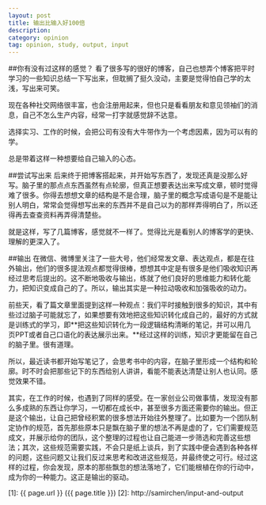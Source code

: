 ```yaml
---
layout: post
title: 输出比输入好100倍
description:
category: opinion
tag: opinion, study, output, input
---
```


##你有没有过这样的感觉？
看了很多写的很好的博客，自己也想弄个博客把平时学习的一些知识总结一下写出来，但耽搁了挺久没动，主要是觉得怕自己学的太浅，写出来可笑。

现在各种社交网络很丰富，也会注册用起来，但也只是看看朋友和意见领袖们的消息，自己不怎么生产内容，经常一打字就感觉辞不达意。

选择实习、工作的时候，会把公司有没有大牛带作为一个考虑因素，因为可以有的学。

总是带着这样一种想要给自己输入的心态。

##尝试写出来
后来终于把博客搭起来，并开始写东西了，发现还真是没那么好写。脑子里的那点点东西虽然有点轮廓，但真正想要表达出来写成文章，顿时觉得难了很多。你得去想想文章的结构是不是合理，脑子里的概念写成语句是不是能让别人明白，常常会觉得想写出来的东西并不是自己以为的那样弄得明白了，所以还得再去查查资料再弄得清楚些。

就是这样，写了几篇博客，感觉就不一样了。觉得比光是看别人的博客学的更快、理解的更深入了。


##输出
在微信、微博里关注了一些大号，他们经常发文章、表达观点，都是在往外输出，他们的很多提法观点都觉得很棒，想想其中定是有很多是他们吸收知识再经过思考后提出的。这不断地吸收与输出，练就了他们良好的思维能力和转化能力，把知识变成自己的了。所以，输出其实是一种拉动吸收和加强吸收的动力。

前些天，看了篇文章里面提到这样一种观点：我们平时接触到很多的知识，其中有些过过脑子可能就忘了，如果想要有效地把这些知识转化成自己的，最好的方式就是训练式的学习，即**把这些知识转化为一段逻辑结构清晰的笔记，并可以用几页PPT或者自己口语化的表达展示出来。**经过这样的训练，知识才更能留在自己的脑子里。很有道理。

所以，最近读书都开始写笔记了，会思考书中的内容，在脑子里形成一个结构和轮廓。时不时会把那些记下的东西给别人讲讲，看能不能表达清楚让别人也认同。感觉效果不错。

其实，在工作的时候，也遇到了同样的感受。在一家创业公司做事情，发现没有那么多成熟的东西让你学习，一切都在成长中，甚至很多方面还需要你的输出。但正是这个输出，让自己把曾经积累的很多想法开始往外整理了。比如要为一个团队制定协作的规范，首先那些原本只是飘在脑子里的想法不再是虚的了，它们需要规范成文，并展示给你的团队，这个整理的过程也让自己能进一步筛选和完善这些想法；其次，这些规范需要实践，不会只是纸上谈兵，到了实践中便会遇到各种各样的问题，这些问题又让我们反过来思考和改进这些规范，并最终使之可行。经过这样的过程，你会发现，原本的那些飘忽的想法落地了，它们能根植在你的行动中，成为你的一种能力。这正是输出的驱动。








[SamirChen]: http://samirchen.com "SamirChen"
[1]: {{ page.url }} ({{ page.title }})
[2]: http://samirchen/input-and-output